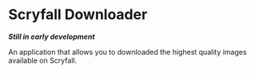 # Scryfall Downloader

__*Still in early development*__

An application that allows you to downloaded the highest quality images available on Scryfall.
